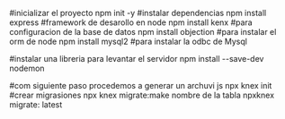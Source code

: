 #inicializar el proyecto
npm init -y
#instalar dependencias
npm install express #framework de desarollo en node
npm install kenx    #para configuracion de la base de datos
npm install objection  #para instalar el orm de node
npm install mysql2    #para instalar la odbc  de Mysql

#instalar una libreria para levantar el servidor
npm install --save-dev nodemon

#com siguiente paso procedemos a generar un archuvi js
npx knex init 
#crear migrasiones 
npx knex migrate:make nombre de la tabla
npxknex migrate: latest